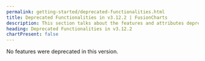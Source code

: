 ```yaml
---
permalink: getting-started/deprecated-functionalities.html
title: Deprecated Functionalities in v3.12.2 | FusionCharts
description: This section talks about the features and attributes deprecated in v3.12.2.
heading: Deprecated Functionalities in v3.12.2
chartPresent: false
---
```


No features were deprecated in this version.